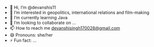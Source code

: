 - 👋 Hi, I’m @devanshis11
- 👀 I’m interested in geopolitics, international relations and film-making
- 🌱 I’m currently learning Java
- 💞️ I’m looking to collaborate on ...
- 📫 How to reach me devanshisingh170028@gmail.com
- 😄 Pronouns: she/her
- ⚡ Fun fact: ...

<!---
devanshis11/devanshis11 is a ✨ special ✨ repository because its `README.md` (this file) appears on your GitHub profile.
You can click the Preview link to take a look at your changes.
--->
